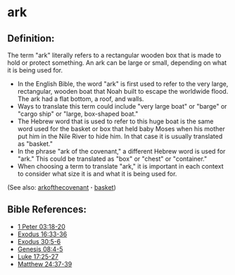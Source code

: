 # ark #

## Definition: ##

The term "ark" literally refers to a rectangular wooden box that is made to hold or protect something. An ark can be large or small, depending on what it is being used for.

* In the English Bible, the word "ark" is first used to refer to the very large, rectangular, wooden boat that Noah built to escape the worldwide flood. The ark had a flat bottom, a roof, and walls.
* Ways to translate this term could include "very large boat" or "barge" or "cargo ship" or "large, box-shaped boat."
* The Hebrew word that is used to refer to this huge boat is the same word used for the basket or box that held baby Moses when his mother put him in the Nile River to hide him. In that case it is usually translated as "basket."
* In the phrase "ark of the covenant," a different Hebrew word is used for "ark." This could be translated as "box" or "chest" or "container."
* When choosing a term to translate "ark," it is important in each context to consider what size it is and what it is being used for.

(See also: [arkofthecovenant](../other/arkofthecovenant.md) **·** [basket](../other/basket.md))

## Bible References: ##

* [1 Peter 03:18-20](https://door43.org/en/bible/notes/1pe/03/18)
* [Exodus 16:33-36](https://door43.org/en/bible/notes/exo/16/33)
* [Exodus 30:5-6](https://door43.org/en/bible/notes/exo/30/05)
* [Genesis 08:4-5](https://door43.org/en/bible/notes/gen/08/04)
* [Luke 17:25-27](https://door43.org/en/bible/notes/luk/17/25)
* [Matthew 24:37-39](https://door43.org/en/bible/notes/mat/24/37)
